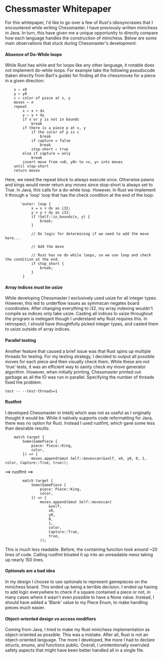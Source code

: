 # Chessmaster Whitepaper

For this whitepaper, I'd like to go over a few of Rust's idiosyncrasies 
that I encountered while writing Chessmaster. I have previously written 
minichess in Java. In turn, this have given me a unique opportunity to 
directly compare how each language handles the construction of minichess. 
Below are some main observations that stuck during Chessmaster's development. 

#### Absence of Do-While loops 
While Rust has while and for loops like any other language, it notable does 
not implement do-while loops. For example take the following pseudocode 
(taken directly from Bart's guide) for finding all the chessmoves for a 
piece in a given direction: 
```
    x ← x0
    y ← y0
    c ← color of piece at x, y
    moves ← ∅
    repeat
        x ← x + dx
        y ← y + dy
        if x or y is not in bounds
            break
        if there is a piece p at x, y
            if the color of p is c
                break
            if capture = false
                break
            stop-short ← true
        else if capture = only
            break
        insert move from <x0, y0> to <x, y> into moves
    until stop-short
    return moves
```

Here, we need the repeat block to always execute once. Otherwise pawns 
and kings would never return any moves since stop-short is always set to 
True. In Java, this calls for a do-while loop. However, In Rust we implement
it through a 'loop' loop that has the check condition at the end of the loop:
```$xslt
       'outer: loop {
            x = x + dx as i32;
            y = y + dy as i32;
            if !Self::in_bounds(x, y) {
                break;
            }

            // Do logic for determining if we need to add the move here...

            // Add the move

            // Rust has no do while loops, so we use loop and check the condition at the end.
            if stop_short {
                break;
            }
        }
```

#### Array indices must be usize

While developing Chessmaster I exclusively used usize for all integer types. 
However, this led to underflow issues as symmscan negates board coordinates. 
After changing everything to i32, my array indexing wouldn't compile as indices 
only take usize. Casting all indices to usize throughout the program is 
inelegant though I understand why Rust requires this. In retrospect, I should 
have thoughtfully picked integer types, and casted them to usize outside of array 
indices. 

#### Parallel testing

Another feature that caused a brief issue was that Rust spins up multiple threads
for testing. For my testing strategy, I decided to output all possible moves for 
each piece and then visually check them. While these are not 'true' tests, it was 
an efficient way to sanity check my move generator algorithm. However, when initially
printing, Chessmaster printed out garbage as all the IO was run in parallel. Specifying
the number of threads fixed the problem: 
```$xslt
test -- --test-threads=1
```

#### Rustfmt

I developed Chessmaster in Intellij which was not as useful as I originally thought 
it would be. While it natively supports code reformatting for Java, there was no option
for Rust. Instead I used rustfmt, which gave some less than desirable results: 

```        
    match target {
        Some(GamePiece {
            piece: Piece::King,
            color,
        }) => {
            moves.append(&mut Self::movescan(&self, x0, y0, 0, 1, color, Capture::True, true));
```

==> rustfmt ==> 

```$xslt
        match target {
            Some(GamePiece {
                piece: Piece::King,
                color,
            }) => {
                moves.append(&mut Self::movescan(
                    &self,
                    x0,
                    y0,
                    0,
                    1,
                    color,
                    Capture::True,
                    true,
                ));
```

This is much less readable. Before, the containing function took around ~20 lines of 
code. Calling rustfmt bloated it up into an unreadable mess taking up nearly 150 lines. 

#### Optionals are a bad idea

In my design I choose to use optionals to represent gamepieces on the minichess 
board. This ended up being a terrible decision. I ended up having to add logic 
everywhere to check if a square contained a piece or not, in many cases where it
wasn't even possible to have a None value. Instead, I should have added a 'Blank'
value to my Piece Enum, to make handling pieces much easier. 


#### Object-oriented design vs access modifiers

Coming from Java, I tried to make my Rust minichess implementation as object-oriented 
as possible. This was a mistake. After all, Rust is not an object-oriented language. 
The more I developed, the more I had to declare structs, enums, and functions public.
Overall, I unintentionally overruled safety aspects that might have been better handled 
all in a single file.  
